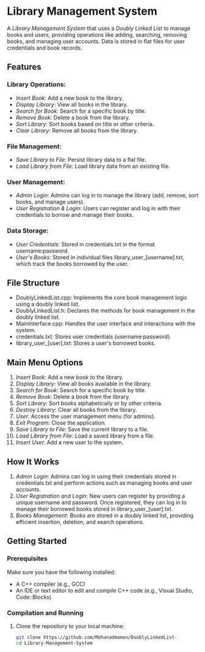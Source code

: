 # Library Management System

A *Library Management System* that uses a *Doubly Linked List* to manage books and users, providing operations like adding, searching, removing books, and managing user accounts. Data is stored in flat files for user credentials and book records.

## Features

### Library Operations:
- *Insert Book*: Add a new book to the library.
- *Display Library*: View all books in the library.
- *Search for Book*: Search for a specific book by title.
- *Remove Book*: Delete a book from the library.
- *Sort Library*: Sort books based on title or other criteria.
- *Clear Library*: Remove all books from the library.

### File Management:
- *Save Library to File*: Persist library data to a flat file.
- *Load Library from File*: Load library data from an existing file.

### User Management:
- *Admin Login*: Admins can log in to manage the library (add, remove, sort books, and manage users).
- *User Registration & Login*: Users can register and log in with their credentials to borrow and manage their books.

### Data Storage:
- *User Credentials*: Stored in credentials.txt in the format username:password.
- *User's Books*: Stored in individual files library_user_[username].txt, which track the books borrowed by the user.

## File Structure

- DoublyLinkedList.cpp: Implements the core book management logic using a doubly linked list.
- DoublyLinkedList.h: Declares the methods for book management in the doubly linked list.
- MainInterface.cpp: Handles the user interface and interactions with the system.
- credentials.txt: Stores user credentials (username:password).
- library_user_[user].txt: Stores a user's borrowed books.

## Main Menu Options

1. *Insert Book*: Add a new book to the library.
2. *Display Library*: View all books available in the library.
3. *Search for Book*: Search for a specific book by title.
4. *Remove Book*: Delete a book from the library.
5. *Sort Library*: Sort books alphabetically or by other criteria.
6. *Destroy Library*: Clear all books from the library.
7. *User*: Access the user management menu (for admins).
8. *Exit Program*: Close the application.
9. *Save Library to File*: Save the current library to a file.
10. *Load Library from File*: Load a saved library from a file.
11. *Insert User*: Add a new user to the system.

## How It Works

1. *Admin Login*: Admins can log in using their credentials stored in credentials.txt and perform actions such as managing books and user accounts.
2. *User Registration and Login*: New users can register by providing a unique username and password. Once registered, they can log in to manage their borrowed books stored in library_user_[user].txt.
3. *Books Management*: Books are stored in a doubly linked list, providing efficient insertion, deletion, and search operations.

## Getting Started

### Prerequisites
Make sure you have the following installed:
- A C++ compiler (e.g., GCC)
- An IDE or text editor to edit and compile C++ code (e.g., Visual Studio, Code::Blocks)

### Compilation and Running

1. Clone the repository to your local machine:
   ```bash
   git clone https://github.com/Mohanadmomen/DoublyLinkedList-
   cd Library-Management-System
